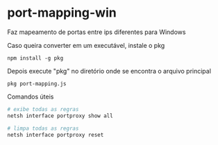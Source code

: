 # port-mapping-win

Faz mapeamento de portas entre ips diferentes para Windows

Caso queira converter em um executável, instale o pkg

```
npm install -g pkg
```

Depois execute "pkg" no diretório onde se encontra o arquivo principal

```
pkg port-mapping.js
```

Comandos úteis

```sh
# exibe todas as regras
netsh interface portproxy show all

# limpa todas as regras
netsh interface portproxy reset
```
